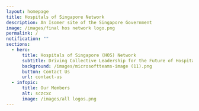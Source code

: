 ```yaml
---
layout: homepage
title: Hospitals of Singapore Network
description: An Isomer site of the Singapore Government
image: /images/final hos network logo.png
permalink: /
notification: ""
sections:
  - hero:
      title: Hospitals of Singapore (HOS) Network
      subtitle: Driving Collective Leadership for the Future of Hospitals in Singapore
      background: /images/microsoftteams-image (11).png
      button: Contact Us
      url: contact-us
  - infopic:
      title: Our Members
      alt: sczcxc
      image: /images/all logos.png
---
```

